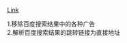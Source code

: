 [Link](https://greasyfork.org/zh-CN/scripts/32891-adblock-baidu)

1.移除百度搜索结果中的各种广告<br>
2.解析百度搜索结果的跳转链接为直接地址
